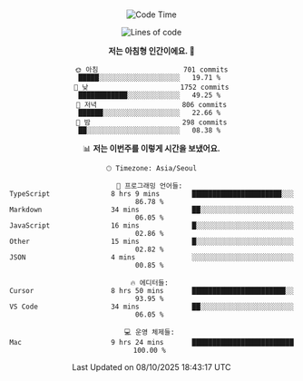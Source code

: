 <div align="center">

<br />

 <!--START_SECTION:waka-->
![Code Time](http://img.shields.io/badge/Code%20Time-5%2C187%20hrs%2017%20mins-blue)

![Lines of code](https://img.shields.io/badge/%EC%A0%80%EB%8A%94%20%EC%97%AC%ED%83%9C%EA%B9%8C%EC%A7%80%20-2.3%20million%20%EC%A4%84%EC%9D%98%20%EC%BD%94%EB%93%9C%EB%A5%BC%20%EC%9E%91%EC%84%B1%ED%96%88%EC%96%B4%EC%9A%94.-blue)

**저는 아침형 인간이에요. 🐤** 

```text
🌞 아침                     701 commits         █████░░░░░░░░░░░░░░░░░░░░   19.71 % 
🌆 낮　                     1752 commits        ████████████░░░░░░░░░░░░░   49.25 % 
🌃 저녁                     806 commits         ██████░░░░░░░░░░░░░░░░░░░   22.66 % 
🌙 밤　                     298 commits         ██░░░░░░░░░░░░░░░░░░░░░░░   08.38 % 
```


📊 **저는 이번주를 이렇게 시간을 보냈어요.** 

```text
🕑︎ Timezone: Asia/Seoul

💬 프로그래밍 언어들: 
TypeScript               8 hrs 9 mins        ██████████████████████░░░   86.78 % 
Markdown                 34 mins             ██░░░░░░░░░░░░░░░░░░░░░░░   06.05 % 
JavaScript               16 mins             █░░░░░░░░░░░░░░░░░░░░░░░░   02.86 % 
Other                    15 mins             █░░░░░░░░░░░░░░░░░░░░░░░░   02.82 % 
JSON                     4 mins              ░░░░░░░░░░░░░░░░░░░░░░░░░   00.85 % 

🔥 에디터들: 
Cursor                   8 hrs 50 mins       ███████████████████████░░   93.95 % 
VS Code                  34 mins             ██░░░░░░░░░░░░░░░░░░░░░░░   06.05 % 

💻 운영 체제들: 
Mac                      9 hrs 24 mins       █████████████████████████   100.00 % 
```


 Last Updated on 08/10/2025 18:43:17 UTC
<!--END_SECTION:waka-->

</div>
